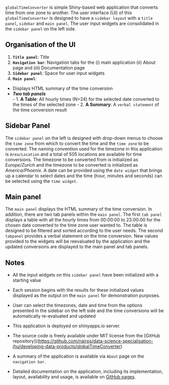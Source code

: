 
`globalTimeConverter` is simple Shiny-based web application that converts time from one zone to another.
The user interface (UI) of this `globalTimeConverter` is designed to have a `sidebar layout` with a `title panel`, `sidebar` and `main panel`. The user input widgets are consolidated in the `sidebar panel` on the left side.

## <font color="black">Organisation of the UI</font>
1. **`Title panel`**: Title
2. **`Navigation bar`**: Navigation tabs for the (i) main application (ii) About page and (iii) Documentation page
2. **`Sidebar panel`**: Space for user input widgets
3. **`Main panel`**:
  - Displays HTML summary of the time conversion 
  - ***Two tab panels***  
        - 1. **A Table**:  All hourly times (N=24) for the selected date converted to the times of the selected zone
        - 2. **A Summary**: A `verbal statement` of the time conversion result
   
## <font color="black">Sidebar Panel</font>
The `sidebar panel` on the left is designed with drop-down menus to choose the `time zone` from which to convert the time and the `time zone` to be converted. The naming convention used for the timezone in this application is `Area/Location` and a total of 505 locations are available for time conversions. The timezone to be converted from is initialized as _Europe/Zurich_ and the timezone to be converted is initialized as _America/Phoenix_. A date can be provided using the `date widget` that brings up a calendar to select dates and the time (hour, minutes and seconds) can be selected using the `time widget`.

## <font color="black">Main panel</font>
The `main panel` displays the HTML summary of the time conversion. In addition, there are two tab panels within the `main panel`. The first `tab panel` displays a table with all the hourly times from 00:00:00 to 23:00:00 for the chosen date converted to the time zone user wanted to. The table is designed to be filtered and sorted according to the user needs. The second `tabpanel` provides a verbal statement on the time conversion.
New values provided to the widgets will be reevaluated by the application and the updated conversions are displayed to the main panel and tab panels.


## <font color="black">Notes</font>

- All the input widgets on this `sidebar panel` have been initialized with a starting value

- Each session begins with the results for these initialized values displayed as the output on the `main panel` for demonstration purposes.

- User can select the timezones, date and time from the options presented in the sidebar on the left side and the time conversions will be automatically re-evaluated and updated

- This application is deployed on shinyapps.io server.

- The source code is freely available under MIT license from the [GitHub repository]((https://github.com/nairps/data-science-specialisation-jhu/developing-data-products/globalTimeConverter) 

- A summary of the application is available via `About` page on the `navigation bar`.

- Detailed documentation on the application, including its implementation, layout, availability and usage, is available on [GitHub pages](https://nairps.github.io/data-science-specialisation-jhu/developing-data-products/globalTimeConverter/).


